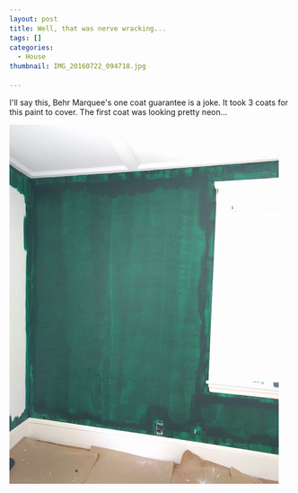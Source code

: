 ```yaml
---
layout: post
title: Well, that was nerve wracking...
tags: []
categories:
  - House
thumbnail: IMG_20160722_094718.jpg

---
```


I'll say this, Behr Marquee's one coat guarantee is a joke. It took 3 coats for this paint to cover. The first coat was looking pretty neon...


![Image of Well, that was nerve wracking....](/upload/IMG_20160722_112950.jpg)